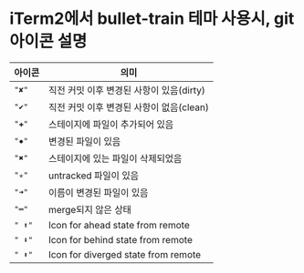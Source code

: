 # iTerm2에서 bullet-train 테마 사용시, git 아이콘 설명


|아이콘|의미|
|-------|-------|
|`"✘"`|직전 커밋 이후 변경된 사항이 있음(dirty)|
|`"✔"`|직전 커밋 이후 변경된 사항이 없음(clean)|
|`"✚"`|스테이지에 파일이 추가되어 있음|
|`"✹"`|변경된 파일이 있음|
|`"✖"`|스테이지에 있는 파일이 삭제되었음|
|`"✭"`|untracked 파일이 있음|
|`"➜"`|이름이 변경된 파일이 있음|
|`"═"`|merge되지 않은 상태|
|`" ⬆"`|Icon for ahead state from remote
|`" ⬇"`|Icon for behind state from remote
|`" ⬍"`|Icon for diverged state from remote